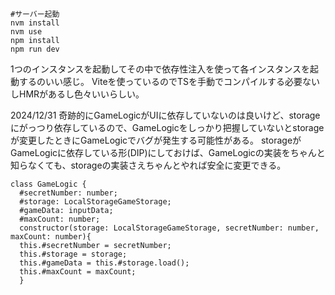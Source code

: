 ```
#サーバー起動
nvm install
nvm use
npm install
npm run dev
```

1つのインスタンスを起動してその中で依存性注入を使って各インスタンスを起動するのいい感じ。
Viteを使っているのでTSを手動でコンパイルする必要ないしHMRがあるし色々いいらしい。

2024/12/31
奇跡的にGameLogicがUIに依存していないのは良いけど、storageにがっつり依存しているので、GameLogicをしっかり把握していないとstorageが変更したときにGameLogicでバグが発生する可能性がある。
storageがGameLogicに依存している形(DIP)にしておけば、GameLogicの実装をちゃんと知らなくても、storageの実装さえちゃんとやれば安全に変更できる。
```
class GameLogic {
  #secretNumber: number;
  #storage: LocalStorageGameStorage;
  #gameData: inputData;
  #maxCount: number;
  constructor(storage: LocalStorageGameStorage, secretNumber: number, maxCount: number){
  this.#secretNumber = secretNumber;
  this.#storage = storage;
  this.#gameData = this.#storage.load();
  this.#maxCount = maxCount;
  }

```
